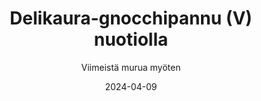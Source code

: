 ---
title: "Delikaura-gnocchipannu (V) nuotiolla"
image: "https://vegaanibotti.lauravuo.me/2024/04/2024-04-09_small.png"
date: 2024-04-09
receipt_url: "https://viimeistamuruamyoten.com/delikaura-gnocchipannu-v-nuotiolla/"
author: "Viimeistä murua myöten"
---